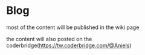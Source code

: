 # Blog

most of the content will be published in the wiki page

the content will also posted on the coderbridge(https://tw.coderbridge.com/@Aniels)

